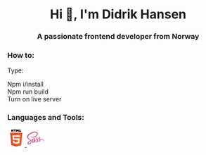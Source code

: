 <h1 align="center">Hi 👋, I'm Didrik Hansen</h1>
<h3 align="center">A passionate frontend developer from Norway</h3>

<h3 align="left">How to:</h3>
<p align="left">
  Type:
  
  Npm i/install<br>
  Npm run build<br>
  Turn on live server
</p>

<h3 align="left">Languages and Tools:</h3>
<p align="left"> <a href="https://www.w3.org/html/" target="_blank" rel="noreferrer"> <img src="https://raw.githubusercontent.com/devicons/devicon/master/icons/html5/html5-original-wordmark.svg" alt="html5" width="40" height="40"/> </a> <a href="https://sass-lang.com" target="_blank" rel="noreferrer"> <img src="https://raw.githubusercontent.com/devicons/devicon/master/icons/sass/sass-original.svg" alt="sass" width="40" height="40"/> </a> </p>
